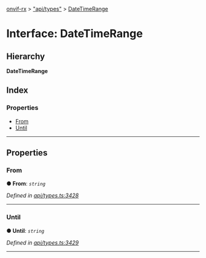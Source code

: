 [onvif-rx](../README.md) > ["api/types"](../modules/_api_types_.md) > [DateTimeRange](../interfaces/_api_types_.datetimerange.md)

# Interface: DateTimeRange

## Hierarchy

**DateTimeRange**

## Index

### Properties

* [From](_api_types_.datetimerange.md#from)
* [Until](_api_types_.datetimerange.md#until)

---

## Properties

<a id="from"></a>

###  From

**● From**: *`string`*

*Defined in [api/types.ts:3428](https://github.com/patrickmichalina/onvif-rx/blob/3ab1739/src/api/types.ts#L3428)*

___
<a id="until"></a>

###  Until

**● Until**: *`string`*

*Defined in [api/types.ts:3429](https://github.com/patrickmichalina/onvif-rx/blob/3ab1739/src/api/types.ts#L3429)*

___

